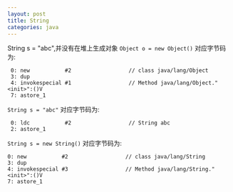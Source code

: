 ```yaml
---
layout: post
title: String
categories: java
---
```



String s = "abc",并没有在堆上生成对象
`Object o = new Object()` 对应字节码为:

     0: new           #2                  // class java/lang/Object
     3: dup           
     4: invokespecial #1                  // Method java/lang/Object."<init>":()V
     7: astore_1   
       
`String s = "abc"` 对应字节码为:

     0: ldc           #2                  // String abc
     2: astore_1      

`String s = new String()` 对应字节码为:

    0: new           #2                  // class java/lang/String
    3: dup           
    4: invokespecial #3                  // Method java/lang/String."<init>":()V
    7: astore_1  
   